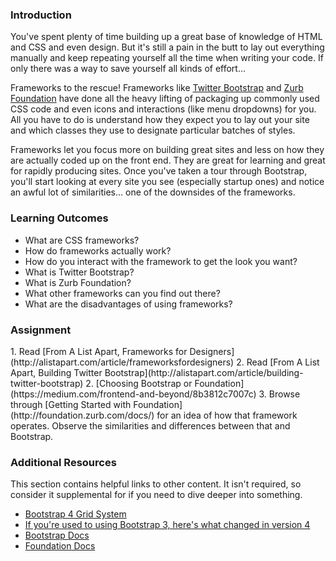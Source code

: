 ### Introduction

You've spent plenty of time building up a great base of knowledge of HTML and CSS and even design.  But it's still a pain in the butt to lay out everything manually and keep repeating yourself all the time when writing your code.  If only there was a way to save yourself all kinds of effort...

Frameworks to the rescue!  Frameworks like [Twitter Bootstrap](http://getbootstrap.com) and [Zurb Foundation](http://foundation.zurb.com) have done all the heavy lifting of packaging up commonly used CSS code and even icons and interactions (like menu dropdowns) for you.  All you have to do is understand how they expect you to lay out your site and which classes they use to designate particular batches of styles.

Frameworks let you focus more on building great sites and less on how they are actually coded up on the front end.  They are great for learning and great for rapidly producing sites.  Once you've taken a tour through Bootstrap, you'll start looking at every site you see (especially startup ones) and notice an awful lot of similarities... one of the downsides of the frameworks.

### Learning Outcomes

* What are CSS frameworks?
* How do frameworks actually work?
* How do you interact with the framework to get the look you want?
* What is Twitter Bootstrap?
* What is Zurb Foundation?
* What other frameworks can you find out there?
* What are the disadvantages of using frameworks?

### Assignment

<div class="lesson-content__panel" markdown="1">
1. Read [From A List Apart, Frameworks for Designers](http://alistapart.com/article/frameworksfordesigners)
2. Read [From A List Apart, Building Twitter Bootstrap](http://alistapart.com/article/building-twitter-bootstrap)
2. [Choosing Bootstrap or Foundation](https://medium.com/frontend-and-beyond/8b3812c7007c)
3. Browse through [Getting Started with Foundation](http://foundation.zurb.com/docs/) for an idea of how that framework operates.  Observe the similarities and differences between that and Bootstrap.
</div>

### Additional Resources
This section contains helpful links to other content. It isn't required, so consider it supplemental for if you need to dive deeper into something.

* [Bootstrap 4 Grid System](https://www.w3schools.com/bootstrap4/bootstrap_grid_system.asp)
* [If you're used to using Bootstrap 3, here's what changed in version 4](https://www.bootstrapdash.com/bootstrap-3-vs-4/)
* [Bootstrap Docs](http://getbootstrap.com/)
* [Foundation Docs](http://foundation.zurb.com/)
